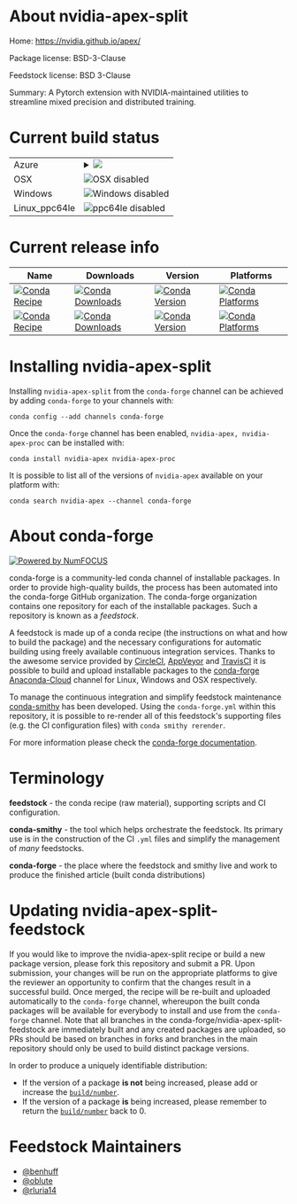About nvidia-apex-split
=======================

Home: https://nvidia.github.io/apex/

Package license: BSD-3-Clause

Feedstock license: BSD 3-Clause

Summary: A Pytorch extension with NVIDIA-maintained utilities to streamline mixed precision and distributed training.



Current build status
====================


<table>
    
  <tr>
    <td>Azure</td>
    <td>
      <details>
        <summary>
          <a href="https://dev.azure.com/conda-forge/feedstock-builds/_build/latest?definitionId=8144&branchName=master">
            <img src="https://dev.azure.com/conda-forge/feedstock-builds/_apis/build/status/nvidia-apex-feedstock?branchName=master">
          </a>
        </summary>
        <table>
          <thead><tr><th>Variant</th><th>Status</th></tr></thead>
          <tbody><tr>
              <td>linux_cuda_compiler_version10.0python2.7</td>
              <td>
                <a href="https://dev.azure.com/conda-forge/feedstock-builds/_build/latest?definitionId=8144&branchName=master">
                  <img src="https://dev.azure.com/conda-forge/feedstock-builds/_apis/build/status/nvidia-apex-feedstock?branchName=master&jobName=linux&configuration=linux_cuda_compiler_version10.0python2.7" alt="variant">
                </a>
              </td>
            </tr><tr>
              <td>linux_cuda_compiler_version10.0python3.6</td>
              <td>
                <a href="https://dev.azure.com/conda-forge/feedstock-builds/_build/latest?definitionId=8144&branchName=master">
                  <img src="https://dev.azure.com/conda-forge/feedstock-builds/_apis/build/status/nvidia-apex-feedstock?branchName=master&jobName=linux&configuration=linux_cuda_compiler_version10.0python3.6" alt="variant">
                </a>
              </td>
            </tr><tr>
              <td>linux_cuda_compiler_version10.0python3.7</td>
              <td>
                <a href="https://dev.azure.com/conda-forge/feedstock-builds/_build/latest?definitionId=8144&branchName=master">
                  <img src="https://dev.azure.com/conda-forge/feedstock-builds/_apis/build/status/nvidia-apex-feedstock?branchName=master&jobName=linux&configuration=linux_cuda_compiler_version10.0python3.7" alt="variant">
                </a>
              </td>
            </tr><tr>
              <td>linux_cuda_compiler_version10.1python2.7</td>
              <td>
                <a href="https://dev.azure.com/conda-forge/feedstock-builds/_build/latest?definitionId=8144&branchName=master">
                  <img src="https://dev.azure.com/conda-forge/feedstock-builds/_apis/build/status/nvidia-apex-feedstock?branchName=master&jobName=linux&configuration=linux_cuda_compiler_version10.1python2.7" alt="variant">
                </a>
              </td>
            </tr><tr>
              <td>linux_cuda_compiler_version10.1python3.6</td>
              <td>
                <a href="https://dev.azure.com/conda-forge/feedstock-builds/_build/latest?definitionId=8144&branchName=master">
                  <img src="https://dev.azure.com/conda-forge/feedstock-builds/_apis/build/status/nvidia-apex-feedstock?branchName=master&jobName=linux&configuration=linux_cuda_compiler_version10.1python3.6" alt="variant">
                </a>
              </td>
            </tr><tr>
              <td>linux_cuda_compiler_version10.1python3.7</td>
              <td>
                <a href="https://dev.azure.com/conda-forge/feedstock-builds/_build/latest?definitionId=8144&branchName=master">
                  <img src="https://dev.azure.com/conda-forge/feedstock-builds/_apis/build/status/nvidia-apex-feedstock?branchName=master&jobName=linux&configuration=linux_cuda_compiler_version10.1python3.7" alt="variant">
                </a>
              </td>
            </tr><tr>
              <td>linux_cuda_compiler_version9.2python2.7</td>
              <td>
                <a href="https://dev.azure.com/conda-forge/feedstock-builds/_build/latest?definitionId=8144&branchName=master">
                  <img src="https://dev.azure.com/conda-forge/feedstock-builds/_apis/build/status/nvidia-apex-feedstock?branchName=master&jobName=linux&configuration=linux_cuda_compiler_version9.2python2.7" alt="variant">
                </a>
              </td>
            </tr><tr>
              <td>linux_cuda_compiler_version9.2python3.6</td>
              <td>
                <a href="https://dev.azure.com/conda-forge/feedstock-builds/_build/latest?definitionId=8144&branchName=master">
                  <img src="https://dev.azure.com/conda-forge/feedstock-builds/_apis/build/status/nvidia-apex-feedstock?branchName=master&jobName=linux&configuration=linux_cuda_compiler_version9.2python3.6" alt="variant">
                </a>
              </td>
            </tr><tr>
              <td>linux_cuda_compiler_version9.2python3.7</td>
              <td>
                <a href="https://dev.azure.com/conda-forge/feedstock-builds/_build/latest?definitionId=8144&branchName=master">
                  <img src="https://dev.azure.com/conda-forge/feedstock-builds/_apis/build/status/nvidia-apex-feedstock?branchName=master&jobName=linux&configuration=linux_cuda_compiler_version9.2python3.7" alt="variant">
                </a>
              </td>
            </tr><tr>
              <td>linux_cuda_compiler_versionNonepython2.7</td>
              <td>
                <a href="https://dev.azure.com/conda-forge/feedstock-builds/_build/latest?definitionId=8144&branchName=master">
                  <img src="https://dev.azure.com/conda-forge/feedstock-builds/_apis/build/status/nvidia-apex-feedstock?branchName=master&jobName=linux&configuration=linux_cuda_compiler_versionNonepython2.7" alt="variant">
                </a>
              </td>
            </tr><tr>
              <td>linux_cuda_compiler_versionNonepython3.6</td>
              <td>
                <a href="https://dev.azure.com/conda-forge/feedstock-builds/_build/latest?definitionId=8144&branchName=master">
                  <img src="https://dev.azure.com/conda-forge/feedstock-builds/_apis/build/status/nvidia-apex-feedstock?branchName=master&jobName=linux&configuration=linux_cuda_compiler_versionNonepython3.6" alt="variant">
                </a>
              </td>
            </tr><tr>
              <td>linux_cuda_compiler_versionNonepython3.7</td>
              <td>
                <a href="https://dev.azure.com/conda-forge/feedstock-builds/_build/latest?definitionId=8144&branchName=master">
                  <img src="https://dev.azure.com/conda-forge/feedstock-builds/_apis/build/status/nvidia-apex-feedstock?branchName=master&jobName=linux&configuration=linux_cuda_compiler_versionNonepython3.7" alt="variant">
                </a>
              </td>
            </tr>
          </tbody>
        </table>
      </details>
    </td>
  </tr>
  <tr>
    <td>OSX</td>
    <td>
      <img src="https://img.shields.io/badge/OSX-disabled-lightgrey.svg" alt="OSX disabled">
    </td>
  </tr>
  <tr>
    <td>Windows</td>
    <td>
      <img src="https://img.shields.io/badge/Windows-disabled-lightgrey.svg" alt="Windows disabled">
    </td>
  </tr>
  <tr>
    <td>Linux_ppc64le</td>
    <td>
      <img src="https://img.shields.io/badge/ppc64le-disabled-lightgrey.svg" alt="ppc64le disabled">
    </td>
  </tr>
</table>

Current release info
====================

| Name | Downloads | Version | Platforms |
| --- | --- | --- | --- |
| [![Conda Recipe](https://img.shields.io/badge/recipe-nvidia--apex-green.svg)](https://anaconda.org/conda-forge/nvidia-apex) | [![Conda Downloads](https://img.shields.io/conda/dn/conda-forge/nvidia-apex.svg)](https://anaconda.org/conda-forge/nvidia-apex) | [![Conda Version](https://img.shields.io/conda/vn/conda-forge/nvidia-apex.svg)](https://anaconda.org/conda-forge/nvidia-apex) | [![Conda Platforms](https://img.shields.io/conda/pn/conda-forge/nvidia-apex.svg)](https://anaconda.org/conda-forge/nvidia-apex) |
| [![Conda Recipe](https://img.shields.io/badge/recipe-nvidia--apex--proc-green.svg)](https://anaconda.org/conda-forge/nvidia-apex-proc) | [![Conda Downloads](https://img.shields.io/conda/dn/conda-forge/nvidia-apex-proc.svg)](https://anaconda.org/conda-forge/nvidia-apex-proc) | [![Conda Version](https://img.shields.io/conda/vn/conda-forge/nvidia-apex-proc.svg)](https://anaconda.org/conda-forge/nvidia-apex-proc) | [![Conda Platforms](https://img.shields.io/conda/pn/conda-forge/nvidia-apex-proc.svg)](https://anaconda.org/conda-forge/nvidia-apex-proc) |

Installing nvidia-apex-split
============================

Installing `nvidia-apex-split` from the `conda-forge` channel can be achieved by adding `conda-forge` to your channels with:

```
conda config --add channels conda-forge
```

Once the `conda-forge` channel has been enabled, `nvidia-apex, nvidia-apex-proc` can be installed with:

```
conda install nvidia-apex nvidia-apex-proc
```

It is possible to list all of the versions of `nvidia-apex` available on your platform with:

```
conda search nvidia-apex --channel conda-forge
```


About conda-forge
=================

[![Powered by NumFOCUS](https://img.shields.io/badge/powered%20by-NumFOCUS-orange.svg?style=flat&colorA=E1523D&colorB=007D8A)](http://numfocus.org)

conda-forge is a community-led conda channel of installable packages.
In order to provide high-quality builds, the process has been automated into the
conda-forge GitHub organization. The conda-forge organization contains one repository
for each of the installable packages. Such a repository is known as a *feedstock*.

A feedstock is made up of a conda recipe (the instructions on what and how to build
the package) and the necessary configurations for automatic building using freely
available continuous integration services. Thanks to the awesome service provided by
[CircleCI](https://circleci.com/), [AppVeyor](https://www.appveyor.com/)
and [TravisCI](https://travis-ci.org/) it is possible to build and upload installable
packages to the [conda-forge](https://anaconda.org/conda-forge)
[Anaconda-Cloud](https://anaconda.org/) channel for Linux, Windows and OSX respectively.

To manage the continuous integration and simplify feedstock maintenance
[conda-smithy](https://github.com/conda-forge/conda-smithy) has been developed.
Using the ``conda-forge.yml`` within this repository, it is possible to re-render all of
this feedstock's supporting files (e.g. the CI configuration files) with ``conda smithy rerender``.

For more information please check the [conda-forge documentation](https://conda-forge.org/docs/).

Terminology
===========

**feedstock** - the conda recipe (raw material), supporting scripts and CI configuration.

**conda-smithy** - the tool which helps orchestrate the feedstock.
                   Its primary use is in the construction of the CI ``.yml`` files
                   and simplify the management of *many* feedstocks.

**conda-forge** - the place where the feedstock and smithy live and work to
                  produce the finished article (built conda distributions)


Updating nvidia-apex-split-feedstock
====================================

If you would like to improve the nvidia-apex-split recipe or build a new
package version, please fork this repository and submit a PR. Upon submission,
your changes will be run on the appropriate platforms to give the reviewer an
opportunity to confirm that the changes result in a successful build. Once
merged, the recipe will be re-built and uploaded automatically to the
`conda-forge` channel, whereupon the built conda packages will be available for
everybody to install and use from the `conda-forge` channel.
Note that all branches in the conda-forge/nvidia-apex-split-feedstock are
immediately built and any created packages are uploaded, so PRs should be based
on branches in forks and branches in the main repository should only be used to
build distinct package versions.

In order to produce a uniquely identifiable distribution:
 * If the version of a package **is not** being increased, please add or increase
   the [``build/number``](https://conda.io/docs/user-guide/tasks/build-packages/define-metadata.html#build-number-and-string).
 * If the version of a package **is** being increased, please remember to return
   the [``build/number``](https://conda.io/docs/user-guide/tasks/build-packages/define-metadata.html#build-number-and-string)
   back to 0.

Feedstock Maintainers
=====================

* [@benhuff](https://github.com/benhuff/)
* [@oblute](https://github.com/oblute/)
* [@rluria14](https://github.com/rluria14/)

